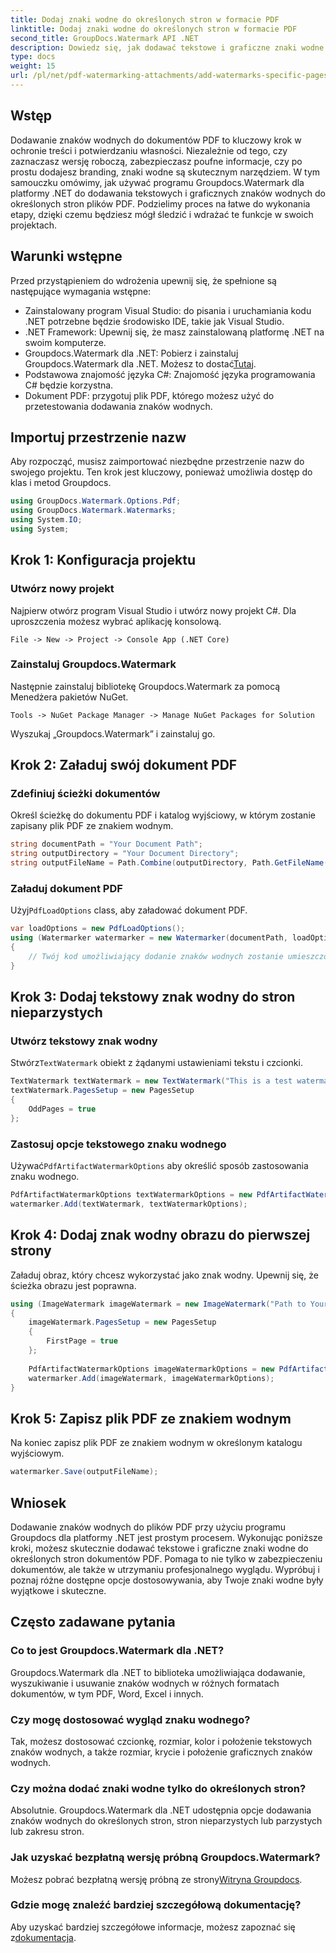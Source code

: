 ```yaml
---
title: Dodaj znaki wodne do określonych stron w formacie PDF
linktitle: Dodaj znaki wodne do określonych stron w formacie PDF
second_title: GroupDocs.Watermark API .NET
description: Dowiedz się, jak dodawać tekstowe i graficzne znaki wodne do określonych stron w plikach PDF przy użyciu narzędzia Groupdocs dla platformy .NET. Postępuj zgodnie z naszym szczegółowym przewodnikiem, aby zabezpieczyć swoje dokumenty.
type: docs
weight: 15
url: /pl/net/pdf-watermarking-attachments/add-watermarks-specific-pages-pdf/
---
```

## Wstęp
Dodawanie znaków wodnych do dokumentów PDF to kluczowy krok w ochronie treści i potwierdzaniu własności. Niezależnie od tego, czy zaznaczasz wersję roboczą, zabezpieczasz poufne informacje, czy po prostu dodajesz branding, znaki wodne są skutecznym narzędziem. W tym samouczku omówimy, jak używać programu Groupdocs.Watermark dla platformy .NET do dodawania tekstowych i graficznych znaków wodnych do określonych stron plików PDF. Podzielimy proces na łatwe do wykonania etapy, dzięki czemu będziesz mógł śledzić i wdrażać te funkcje w swoich projektach.
## Warunki wstępne
Przed przystąpieniem do wdrożenia upewnij się, że spełnione są następujące wymagania wstępne:
- Zainstalowany program Visual Studio: do pisania i uruchamiania kodu .NET potrzebne będzie środowisko IDE, takie jak Visual Studio.
- .NET Framework: Upewnij się, że masz zainstalowaną platformę .NET na swoim komputerze.
-  Groupdocs.Watermark dla .NET: Pobierz i zainstaluj Groupdocs.Watermark dla .NET. Możesz to dostać[Tutaj](https://releases.groupdocs.com/Watermark/net/).
- Podstawowa znajomość języka C#: Znajomość języka programowania C# będzie korzystna.
- Dokument PDF: przygotuj plik PDF, którego możesz użyć do przetestowania dodawania znaków wodnych.
## Importuj przestrzenie nazw
Aby rozpocząć, musisz zaimportować niezbędne przestrzenie nazw do swojego projektu. Ten krok jest kluczowy, ponieważ umożliwia dostęp do klas i metod Groupdocs.
```csharp
using GroupDocs.Watermark.Options.Pdf;
using GroupDocs.Watermark.Watermarks;
using System.IO;
using System;
```
## Krok 1: Konfiguracja projektu
### Utwórz nowy projekt
Najpierw otwórz program Visual Studio i utwórz nowy projekt C#. Dla uproszczenia możesz wybrać aplikację konsolową.
```plaintext
File -> New -> Project -> Console App (.NET Core)
```
### Zainstaluj Groupdocs.Watermark
Następnie zainstaluj bibliotekę Groupdocs.Watermark za pomocą Menedżera pakietów NuGet.
```plaintext
Tools -> NuGet Package Manager -> Manage NuGet Packages for Solution
```
Wyszukaj „Groupdocs.Watermark” i zainstaluj go.
## Krok 2: Załaduj swój dokument PDF
### Zdefiniuj ścieżki dokumentów
Określ ścieżkę do dokumentu PDF i katalog wyjściowy, w którym zostanie zapisany plik PDF ze znakiem wodnym.
```csharp
string documentPath = "Your Document Path";
string outputDirectory = "Your Document Directory";
string outputFileName = Path.Combine(outputDirectory, Path.GetFileName(documentPath));
```
### Załaduj dokument PDF
 Użyj`PdfLoadOptions` class, aby załadować dokument PDF.
```csharp
var loadOptions = new PdfLoadOptions();
using (Watermarker watermarker = new Watermarker(documentPath, loadOptions))
{
    // Twój kod umożliwiający dodanie znaków wodnych zostanie umieszczony tutaj
}
```
## Krok 3: Dodaj tekstowy znak wodny do stron nieparzystych
### Utwórz tekstowy znak wodny
 Stwórz`TextWatermark` obiekt z żądanymi ustawieniami tekstu i czcionki.
```csharp
TextWatermark textWatermark = new TextWatermark("This is a test watermark", new Font("Arial", 8));
textWatermark.PagesSetup = new PagesSetup
{
    OddPages = true
};
```
### Zastosuj opcje tekstowego znaku wodnego
 Używać`PdfArtifactWatermarkOptions` aby określić sposób zastosowania znaku wodnego.
```csharp
PdfArtifactWatermarkOptions textWatermarkOptions = new PdfArtifactWatermarkOptions();
watermarker.Add(textWatermark, textWatermarkOptions);
```
## Krok 4: Dodaj znak wodny obrazu do pierwszej strony
Załaduj obraz, który chcesz wykorzystać jako znak wodny. Upewnij się, że ścieżka obrazu jest poprawna.
```csharp
using (ImageWatermark imageWatermark = new ImageWatermark("Path to Your Image"))
{
    imageWatermark.PagesSetup = new PagesSetup
    {
        FirstPage = true
    };
    
    PdfArtifactWatermarkOptions imageWatermarkOptions = new PdfArtifactWatermarkOptions();
    watermarker.Add(imageWatermark, imageWatermarkOptions);
}
```
## Krok 5: Zapisz plik PDF ze znakiem wodnym
Na koniec zapisz plik PDF ze znakiem wodnym w określonym katalogu wyjściowym.
```csharp
watermarker.Save(outputFileName);
```
## Wniosek
Dodawanie znaków wodnych do plików PDF przy użyciu programu Groupdocs dla platformy .NET jest prostym procesem. Wykonując poniższe kroki, możesz skutecznie dodawać tekstowe i graficzne znaki wodne do określonych stron dokumentów PDF. Pomaga to nie tylko w zabezpieczeniu dokumentów, ale także w utrzymaniu profesjonalnego wyglądu. Wypróbuj i poznaj różne dostępne opcje dostosowywania, aby Twoje znaki wodne były wyjątkowe i skuteczne.
## Często zadawane pytania
### Co to jest Groupdocs.Watermark dla .NET?
Groupdocs.Watermark dla .NET to biblioteka umożliwiająca dodawanie, wyszukiwanie i usuwanie znaków wodnych w różnych formatach dokumentów, w tym PDF, Word, Excel i innych.
### Czy mogę dostosować wygląd znaku wodnego?
Tak, możesz dostosować czcionkę, rozmiar, kolor i położenie tekstowych znaków wodnych, a także rozmiar, krycie i położenie graficznych znaków wodnych.
### Czy można dodać znaki wodne tylko do określonych stron?
Absolutnie. Groupdocs.Watermark dla .NET udostępnia opcje dodawania znaków wodnych do określonych stron, stron nieparzystych lub parzystych lub zakresu stron.
### Jak uzyskać bezpłatną wersję próbną Groupdocs.Watermark?
 Możesz pobrać bezpłatną wersję próbną ze strony[Witryna Groupdocs](https://releases.groupdocs.com/).
### Gdzie mogę znaleźć bardziej szczegółową dokumentację?
 Aby uzyskać bardziej szczegółowe informacje, możesz zapoznać się z[dokumentacja](https://reference.groupdocs.com/Watermark/net/).